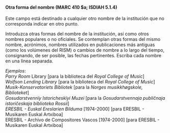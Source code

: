 #### **Otra forma del nombre (MARC 410 $a; ISDIAH 5.1.4)**

Este campo está destinado a cualquier otro nombre de la institución que no corresponda indicar en otro punto.

Introduzca otras formas del nombre de la institución, así como otros nombres populares o no oficiales. Se contemplan otras formas del mismo nombre, acrónimos, nombres utilizados en publicaciones más antiguas (como los volúmenes del RISM) o cambios de nombre a lo largo del tiempo, consignando, de ser posible, las fechas pertinentes. Escriba cada nombre en una línea separada.  

_Ejemplos_:  
_Parry Room_ Library  [para la biblioteca del _Royal College of Music_]  
_Wolfson Lending Library_ [para la biblioteca del _Royal College of Music_]  
_Musik-Konservatoriets Bibliotek_ [para la _Norges musikkhøgskole, Biblioteket_]  
_Gosudarstvennïy Istoricheskïyi Muzei_ [para la _Gosudarstvennaja publičnaja istoričeskaja biblioteka Rossii_]  
_ERESBIL - Euskal Ereslarien Bilduma_ [1974-2000] [para ERESBIL - Musikaren Euskal Artxiboa]  
ERESBIL - Archivo de Compositores Vascos [1974-2000] [para ERESBIL - Musikaren Euskal Artxiboa]